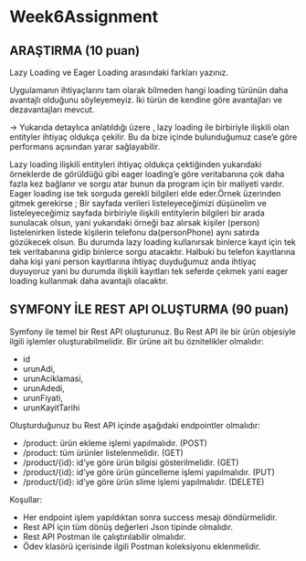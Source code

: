 # Week6Assignment

##	ARAŞTIRMA (10 puan)
Lazy Loading ve Eager Loading arasındaki farkları yazınız.

Uygulamanın ihtiyaçlarını tam olarak bilmeden hangi loading türünün daha avantajlı olduğunu söyleyemeyiz. İki türün de kendine göre avantajları ve dezavantajları mevcut.

 -> Yukarıda detaylıca anlatıldığı üzere , lazy loading ile birbiriyle ilişkili olan entityler ihtiyaç oldukça çekilir. Bu da bize içinde bulunduğumuz case’e göre performans açısından yarar sağlayabilir.


Lazy loading ilişkili entityleri ihtiyaç oldukça çektiğinden yukarıdaki örneklerde de görüldüğü gibi eager loading’e göre veritabanına çok daha fazla kez bağlanır ve sorgu atar bunun da program için bir maliyeti vardır. Eager loading ise tek sorguda gerekli bilgileri elde eder.Örnek üzerinden gitmek gerekirse ;
     Bir sayfada verileri listeleyeceğimizi düşünelim ve listeleyeceğimiz sayfada birbiriyle ilişkili entitylerin bilgileri bir arada sunulacak olsun, yani yukarıdaki örneği baz alırsak kişiler (person) listelenirken listede kişilerin telefonu da(personPhone) aynı satırda gözükecek olsun. Bu durumda lazy loading kullanırsak binlerce kayıt için tek tek veritabanına gidip binlerce sorgu atacaktır. Halbuki bu telefon kayıtlarına daha kişi yani person kayıtlarına ihtiyaç duyduğumuz anda ihtiyaç duyuyoruz yani bu durumda ilişkili kayıtları tek seferde çekmek yani eager loading kullanmak daha avantajlı olacaktır.





##	SYMFONY İLE REST API OLUŞTURMA (90 puan)
Symfony ile temel bir Rest API oluşturunuz. Bu Rest API ile bir ürün objesiyle ilgili işlemler oluşturabilmelidir. Bir ürüne ait bu öznitelikler olmalıdır: 
- id
- urunAdi,
- urunAciklamasi, 
- urunAdedi,
- urunFiyati,
- urunKayitTarihi

Oluşturduğunuz bu Rest API içinde aşağıdaki endpointler olmalıdır:
-	/product: ürün ekleme işlemi yapılmalıdır. (POST)
-	/product: tüm ürünler listelenmelidir. (GET)
-	/product/{id}: id’ye göre ürün bilgisi gösterilmelidir. (GET)
-	/product/{id}: id’ye göre ürün güncelleme işlemi yapılmalıdır. (PUT)
-	/product/{id}: id’ye göre ürün slime işlemi yapılmalıdır. (DELETE)

Koşullar:
-	Her endpoint işlem yapıldıktan sonra success mesajı döndürmelidir.
-	Rest API için tüm dönüş değerleri Json tipinde olmalıdır.
-	Rest API Postman ile çalıştırılabilir olmalıdır.
- Ödev klasörü içerisinde ilgili Postman koleksiyonu eklenmelidir.